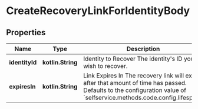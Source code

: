 
# CreateRecoveryLinkForIdentityBody

## Properties
| Name | Type | Description | Notes |
| ------------ | ------------- | ------------- | ------------- |
| **identityId** | **kotlin.String** | Identity to Recover  The identity&#39;s ID you wish to recover. |  |
| **expiresIn** | **kotlin.String** | Link Expires In  The recovery link will expire after that amount of time has passed. Defaults to the configuration value of &#x60;selfservice.methods.code.config.lifespan&#x60;. |  [optional] |



